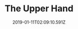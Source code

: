 ---
title: The Upper Hand
artist: AllttA
date: 2019-01-11T02:09:10.591Z
cover: /upload/6b4996362018bb10e78813359075f0f7-1000x1000x1.jpg
styles:
  - Hip-Pop
  - Electronic-Rap
links:
  spotify: https://play.spotify.com/album/6mT3tct9qJ7RRfvN5lCRDL
  youtube: https://music.youtube.com/playlist?list=OLAK5uy_lK8VdDxjSS2YqBpRhpMnPySNbfczJjhqs
  applemusic: https://itunes.apple.com/us/album/the-upper-hand-feat-mr-j-medeiros-20syl/1186858969?uo=4
  soundcloud: ""
  bandcamp: ""
  googleplay: https://play.google.com/music/m/Bleh252p6hahb3akghaaqr3s6wy?signup_if_needed=1
  deezer: https://www.deezer.com/album/15570712
---